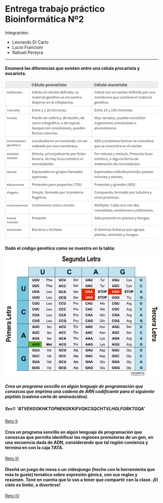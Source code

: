 # Entrega trabajo práctico Bioinformática Nº2

Integrantes: 
- Leonardo Di Carlo
- Lucio Francioni
- Nahuel Pereyra

---
#### Enumerá las diferencias que existen entre una célula procariota y eucariota.
![alt text](https://github.com/nahuelmpereyra/bioinformatica-entregas/blob/master/resources/procariotaVSeucariota.png "Procariota VS Eucariota")

#### Dado el código genético como se muestra en la tabla:
 
![alt text](https://github.com/nahuelmpereyra/bioinformatica-entregas/blob/master/resources/tabla.png "Logo Title Text 1")

##### Crea un programa sencillo en algún lenguaje de programación que conozcas que imprima una cadena de ARN codificante para el siguiente péptido (cadena corta de aminoácidos).
##### Sec1: 'ATVEKGGKHKTGPNEKGKKIFVQKCSQCHTVLHGLFGRKTGQA'

[Reto II](https://github.com/nahuelmpereyra/bioinformatica-entregas/blob/master/Trabajo%20practico%203/RetoII.py)

#### Crea un programa sencillo en algún lenguaje de programación que conozcas que permita identificar las regiones promotoras de un gen, en una secuencia dada de ADN, considerando que tal región comienza y termina en con la caja TATA.

[Reto III](https://github.com/nahuelmpereyra/bioinformatica-entregas/blob/master/Trabajo%20practico%203/RetoIII.py)

#### Diseñá un juego de mesa o un videojuego (hecho con la herramienta que más te guste) temático sobre expresión génica, con sus reglas y resúmen. Tené en cuenta que lo vas a tener que compartir con la clase. ¡El cielo es límite, a divertirse!

[Reto IV](https://app.pilas-engine.com.ar/#/proyecto/e5327c87-b7c5-4e50-847c-d57fd8922c25)